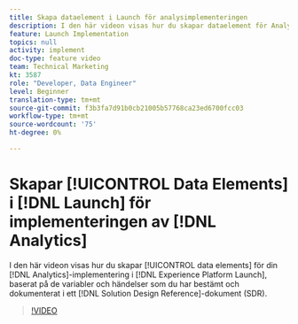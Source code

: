 ```yaml
---
title: Skapa dataelement i Launch för analysimplementeringen
description: I den här videon visas hur du skapar dataelement för Analytics-implementeringen i Launch, baserat på de variabler och händelser som du har bestämt och dokumenterat i ett SDR-dokument (Solution Design Reference).
feature: Launch Implementation
topics: null
activity: implement
doc-type: feature video
team: Technical Marketing
kt: 3587
role: "Developer, Data Engineer"
level: Beginner
translation-type: tm+mt
source-git-commit: f3b3fa7d91b0cb21005b57768ca23ed6700fcc03
workflow-type: tm+mt
source-wordcount: '75'
ht-degree: 0%

---
```



# Skapar [!UICONTROL Data Elements] i [!DNL Launch] för implementeringen av [!DNL Analytics]

I den här videon visas hur du skapar [!UICONTROL data elements] för din [!DNL Analytics]-implementering i [!DNL Experience Platform Launch], baserat på de variabler och händelser som du har bestämt och dokumenterat i ett [!DNL Solution Design Reference]-dokument (SDR).

>[!VIDEO](https://video.tv.adobe.com/v/28760/?quality=12)
